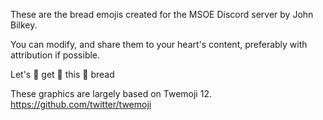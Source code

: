 These are the bread emojis created for the MSOE Discord server by John Bilkey.

You can modify, and share them to your heart's content, preferably with attribution if possible.

Let's 👏 get 👏 this 👏 bread


These graphics are largely based on Twemoji 12.
https://github.com/twitter/twemoji
